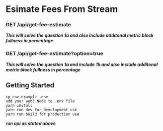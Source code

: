 # Esimate Fees From Stream

### GET /api/get-fee-estimate
***This will solve the question 1a and also include additonal metric block fullness in percentage***

### GET /api/get-fee-estimate?option=true
***This will solve the question 1a and include 1b and also include additonal metric block fullness in percentage***

## Getting Started

```
cp env.example .env
add your web3 Node to .env file
yarn install
yarn run dev for development use
yarn run build for production use
```

***run api as stated above***